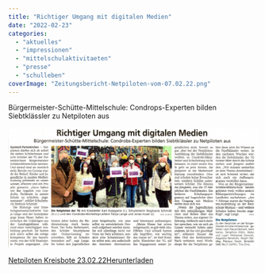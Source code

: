 ```yaml
---
title: "Richtiger Umgang mit digitalen Medien"
date: "2022-02-23"
categories: 
  - "aktuelles"
  - "impressionen"
  - "mittelschulaktivitaeten"
  - "presse"
  - "schulleben"
coverImage: "Zeitungsbericht-Netpiloten-vom-07.02.22.png"
---
```


Bürgermeister-Schütte-Mittelschule: Condrops-Experten bilden Siebtklässler zu Netpiloten aus

[![](images/Zeitungsbericht-Netpiloten-vom-07.02.22-1024x495.png)](https://volksschule-partenkirchen.de/wp-content/uploads/Zeitungsbericht-Netpiloten-vom-07.02.22.png)

[Netpiloten Kreisbote 23.02.22](https://volksschule-partenkirchen.de/wp-content/uploads/Netpiloten-Kreisbote-23.02.22.pdf)[Herunterladen](https://volksschule-partenkirchen.de/wp-content/uploads/Netpiloten-Kreisbote-23.02.22.pdf)
